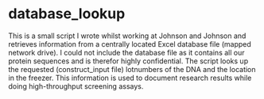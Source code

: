 # database_lookup
This is a small script I wrote whilst working at Johnson and Johnson and retrieves information from a centrally located Excel database file (mapped network drive). I could not include the database file as it contains all our protein sequences and is therefor highly confidential. The script looks up the requested (construct_input file) lotnumbers of the DNA and the location in the freezer. This information is used to document research results while doing high-throughput screening assays.
